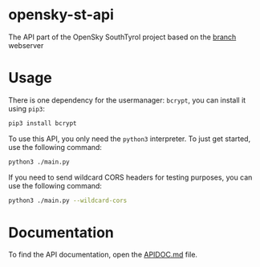 # opensky-st-api
The API part of the OpenSky SouthTyrol project based on the [branch](https://github.com/AcaciaLinux/branch) webserver

# Usage
There is one dependency for the usermanager: `bcrypt`, you can install it using `pip3`:
```bash
pip3 install bcrypt
```

To use this API, you only need the `python3` interpreter. To just get started, use the following command:
```bash
python3 ./main.py
```

If you need to send wildcard CORS headers for testing purposes, you can use the following command:
```bash
python3 ./main.py --wildcard-cors
```

# Documentation
To find the API documentation, open the [APIDOC.md](APIDOC.md) file.
